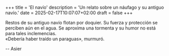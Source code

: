 +++
title = 'El navío'
description = 'Un relato sobre un náufago y su antiguo navío.'
date = 2025-02-17T10:07:07+02:00
draft = false
+++

Restos de su antiguo navío flotan por doquier. Su fuerza y protección se perciben aún en el agua. Se aproxima una tormenta y su humor no está para tales inclemencias.  
«Debería haber traído un paraguas», murmuró.

--
Asier
